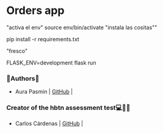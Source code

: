 # Orders app



"activa el env"
source env/bin/activate
"instala las cositas""

pip install -r requirements.txt

"fresco"

FLASK_ENV=development flask run

### 🌼Authors🌼
* Aura Pasmin | [GitHub](https://github.com/auraPasmin) |

### Creator of the hbtn assessment test💻👨‍💻
* Carlos Cárdenas | [GitHub](https://github.com/carcagi) |